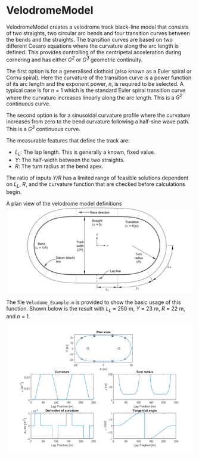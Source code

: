 # VelodromeModel

VelodromeModel creates a velodrome track black-line model that consists of two straights, two circular arc bends and four transition curves between the bends and the straights. The transition curves are based on two different Cesaro equations where the curvature along the arc length is defined. This provides controlling of the centripetal acceleration during cornering and has either _G<sup>2</sup>_ or _G<sup>3</sup>_ geometric continuity. 

The first option is for a generalised clothoid (also known as a Euler spiral or Cornu spiral). Here the curvature of the transition curve is a power function of its arc length and the exponent power, _n_, is required to be selected. A typical case is for _n_ = 1 which is the standard Euler spiral transition curve where the curvature increases linearly along the arc length. This is a _G<sup>2</sup>_ continuous curve. 

The second option is for a sinusoidal curvature profile where the curvature increases from zero to the bend curvature following a half-sine wave path. This is a _G<sup>3</sup>_ continuous curve. 

The measurable features that define the track are:
   * _L<sub>L</sub>_: The lap length. This is generally a known, fixed value. 
   * _Y_: The half-width between the two straights.
   * _R_: The turn radius at the bend apex.
   
The ratio of inputs _Y/R_ has a limited range of feasible solutions dependent on _L<sub>L</sub>_, _R_, and the curvature function that are checked before calculations begin. 

A plan view of the velodrome model definitions 
![Track definition](Images/Fig1_VelodromeDiagram.png)

The file `Velodome_Example.m` is provided to show the basic usage of this function. Shown below is the result with _L<sub>L</sub>_&nbsp;=&nbsp;250&nbsp;m, _Y_&nbsp;=&nbsp;23&nbsp;m, _R_&nbsp;=&nbsp;22&nbsp;m, and _n_&nbsp;=&nbsp;1. 

![Typical Results](Images/TypicalResults.png)
